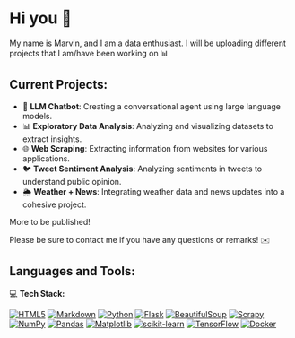 # Hi you 👋

My name is Marvin, and I am a data enthusiast. I will be uploading different projects that I am/have been working on 📊

## Current Projects:

- 🤖 **LLM Chatbot**: Creating a conversational agent using large language models.
- 📊 **Exploratory Data Analysis**: Analyzing and visualizing datasets to extract insights.
- 🌐 **Web Scraping**: Extracting information from websites for various applications.
- 🐦 **Tweet Sentiment Analysis**: Analyzing sentiments in tweets to understand public opinion.
- 🌦️ **Weather + News**: Integrating weather data and news updates into a cohesive project.

More to be published!

Please be sure to contact me if you have any questions or remarks! ✉️

## Languages and Tools:

💻 **Tech Stack:**

[![HTML5](https://svgporn.com/logos/html5.svg)](https://svgporn.com/logos/html5.svg)
[![Markdown](https://svgporn.com/logos/markdown.svg)](https://svgporn.com/logos/markdown.svg)
[![Python](https://svgporn.com/logos/python.svg)](https://svgporn.com/logos/python.svg)
[![Flask](https://svgporn.com/logos/flask.svg)](https://svgporn.com/logos/flask.svg)
[![BeautifulSoup](https://svgporn.com/logos/beautifulsoup.svg)](https://svgporn.com/logos/beautifulsoup.svg)
[![Scrapy](https://svgporn.com/logos/scrapy.svg)](https://svgporn.com/logos/scrapy.svg)
[![NumPy](https://svgporn.com/logos/numpy.svg)](https://svgporn.com/logos/numpy.svg)
[![Pandas](https://svgporn.com/logos/pandas.svg)](https://svgporn.com/logos/pandas.svg)
[![Matplotlib](https://svgporn.com/logos/matplotlib.svg)](https://svgporn.com/logos/matplotlib.svg)
[![scikit-learn](https://svgporn.com/logos/scikit-learn.svg)](https://svgporn.com/logos/scikit-learn.svg)
[![TensorFlow](https://svgporn.com/logos/tensorflow.svg)](https://svgporn.com/logos/tensorflow.svg)
[![Docker](https://svgporn.com/logos/docker.svg)](https://svgporn.com/logos/docker.svg)
